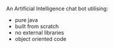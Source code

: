 An Artificial Intelligence chat bot utilising:
- pure java
- built from scratch
- no external libraries
- object oriented code
